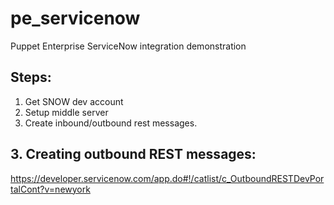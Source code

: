 # pe_servicenow
Puppet Enterprise ServiceNow integration demonstration

## Steps:

1. Get SNOW dev account
2. Setup middle server
3. Create inbound/outbound rest messages.



## 3. Creating outbound REST messages:

https://developer.servicenow.com/app.do#!/catlist/c_OutboundRESTDevPortalCont?v=newyork

